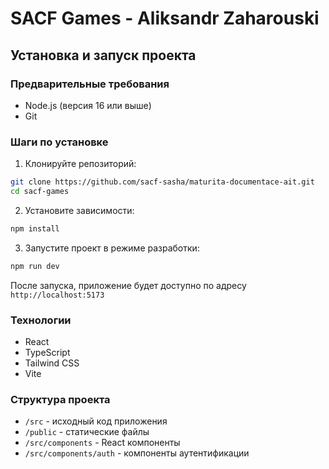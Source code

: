 # SACF Games - Aliksandr Zaharouski

## Установка и запуск проекта

### Предварительные требования
- Node.js (версия 16 или выше)
- Git

### Шаги по установке

1. Клонируйте репозиторий:
```bash
git clone https://github.com/sacf-sasha/maturita-documentace-ait.git
cd sacf-games
```

2. Установите зависимости:
```bash
npm install
```

3. Запустите проект в режиме разработки:
```bash
npm run dev
```

После запуска, приложение будет доступно по адресу `http://localhost:5173`

### Технологии
- React
- TypeScript
- Tailwind CSS
- Vite

### Структура проекта
- `/src` - исходный код приложения
- `/public` - статические файлы
- `/src/components` - React компоненты
- `/src/components/auth` - компоненты аутентификации